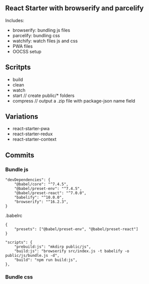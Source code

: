 ## React Starter with browserify and parcelify

Includes: 
- browserify:  bundling js files
- parcelify: bundling css 
- watchify: watch files js and css
- PWA files
- OOCSS setup

## Scritpts
- build 
- clean
- watch
- start // create public/\* folders 
- compress // output a .zip file with package-json name field


## Variations
- react-starter-pwa
- react-starter-redux
- react-starter-context


## Commits 

### Bundle js

```
"devDependencies": {
	"@babel/core": "^7.4.5",
	"@babel/preset-env": "^7.4.5",
	"@babel/preset-react": "^7.0.0",
	"babelify": "^10.0.0",
	"browserify": "^16.2.3",
}
```

.babelrc
```
{
	"presets": ["@babel/preset-env", "@babel/preset-react"]
}
```

```
"scripts": {
	"prebuild:js": "mkdirp public/js",
	"build:js": "browserify src/index.js -t babelify -o public/js/bundle.js -d",
	"build": "npm run build:js",
},
```

### Bundle css
